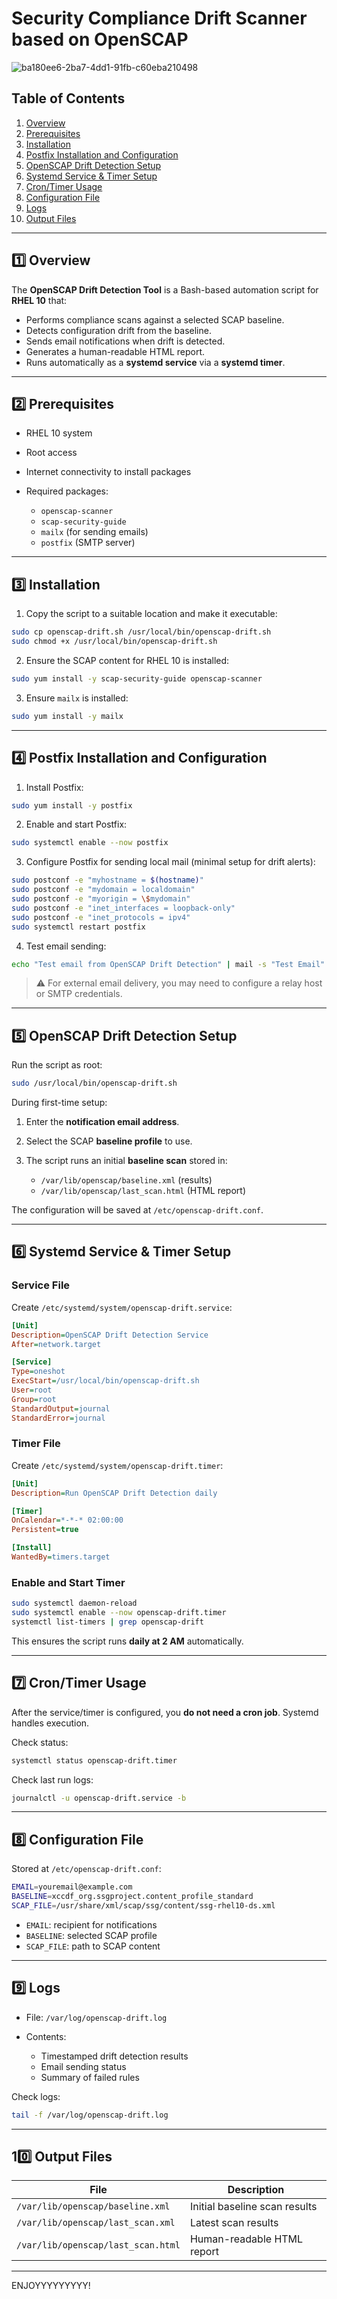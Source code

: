 # Security Compliance Drift Scanner based on OpenSCAP

![ba180ee6-2ba7-4dd1-91fb-c60eba210498](https://github.com/user-attachments/assets/e2bd8752-db70-4e0a-b242-c055c5116882)

## Table of Contents

1. [Overview](#overview)
2. [Prerequisites](#prerequisites)
3. [Installation](#installation)
4. [Postfix Installation and Configuration](#postfix-installation-and-configuration)
5. [OpenSCAP Drift Detection Setup](#openscap-drift-detection-setup)
6. [Systemd Service & Timer Setup](#systemd-service--timer-setup)
7. [Cron/Timer Usage](#crontimer-usage)
8. [Configuration File](#configuration-file)
9. [Logs](#logs)
10. [Output Files](#output-files)

---

## 1️⃣ Overview

The **OpenSCAP Drift Detection Tool** is a Bash-based automation script for **RHEL 10** that:

* Performs compliance scans against a selected SCAP baseline.
* Detects configuration drift from the baseline.
* Sends email notifications when drift is detected.
* Generates a human-readable HTML report.
* Runs automatically as a **systemd service** via a **systemd timer**.

---

## 2️⃣ Prerequisites

* RHEL 10 system
* Root access
* Internet connectivity to install packages
* Required packages:

  * `openscap-scanner`
  * `scap-security-guide`
  * `mailx` (for sending emails)
  * `postfix` (SMTP server)

---

## 3️⃣ Installation

1. Copy the script to a suitable location and make it executable:

```bash
sudo cp openscap-drift.sh /usr/local/bin/openscap-drift.sh
sudo chmod +x /usr/local/bin/openscap-drift.sh
```

2. Ensure the SCAP content for RHEL 10 is installed:

```bash
sudo yum install -y scap-security-guide openscap-scanner
```

3. Ensure `mailx` is installed:

```bash
sudo yum install -y mailx
```

---

## 4️⃣ Postfix Installation and Configuration

1. Install Postfix:

```bash
sudo yum install -y postfix
```

2. Enable and start Postfix:

```bash
sudo systemctl enable --now postfix
```

3. Configure Postfix for sending local mail (minimal setup for drift alerts):

```bash
sudo postconf -e "myhostname = $(hostname)"
sudo postconf -e "mydomain = localdomain"
sudo postconf -e "myorigin = \$mydomain"
sudo postconf -e "inet_interfaces = loopback-only"
sudo postconf -e "inet_protocols = ipv4"
sudo systemctl restart postfix
```

4. Test email sending:

```bash
echo "Test email from OpenSCAP Drift Detection" | mail -s "Test Email" youremail@example.com
```

> ⚠️ For external email delivery, you may need to configure a relay host or SMTP credentials.

---

## 5️⃣ OpenSCAP Drift Detection Setup

Run the script as root:

```bash
sudo /usr/local/bin/openscap-drift.sh
```

During first-time setup:

1. Enter the **notification email address**.
2. Select the SCAP **baseline profile** to use.
3. The script runs an initial **baseline scan** stored in:

   * `/var/lib/openscap/baseline.xml` (results)
   * `/var/lib/openscap/last_scan.html` (HTML report)

The configuration will be saved at `/etc/openscap-drift.conf`.

---

## 6️⃣ Systemd Service & Timer Setup

### Service File

Create `/etc/systemd/system/openscap-drift.service`:

```ini
[Unit]
Description=OpenSCAP Drift Detection Service
After=network.target

[Service]
Type=oneshot
ExecStart=/usr/local/bin/openscap-drift.sh
User=root
Group=root
StandardOutput=journal
StandardError=journal
```

### Timer File

Create `/etc/systemd/system/openscap-drift.timer`:

```ini
[Unit]
Description=Run OpenSCAP Drift Detection daily

[Timer]
OnCalendar=*-*-* 02:00:00
Persistent=true

[Install]
WantedBy=timers.target
```

### Enable and Start Timer

```bash
sudo systemctl daemon-reload
sudo systemctl enable --now openscap-drift.timer
systemctl list-timers | grep openscap-drift
```

This ensures the script runs **daily at 2 AM** automatically.

---

## 7️⃣ Cron/Timer Usage

After the service/timer is configured, you **do not need a cron job**. Systemd handles execution.

Check status:

```bash
systemctl status openscap-drift.timer
```

Check last run logs:

```bash
journalctl -u openscap-drift.service -b
```

---

## 8️⃣ Configuration File

Stored at `/etc/openscap-drift.conf`:

```bash
EMAIL=youremail@example.com
BASELINE=xccdf_org.ssgproject.content_profile_standard
SCAP_FILE=/usr/share/xml/scap/ssg/content/ssg-rhel10-ds.xml
```

* `EMAIL`: recipient for notifications
* `BASELINE`: selected SCAP profile
* `SCAP_FILE`: path to SCAP content

---

## 9️⃣ Logs

* File: `/var/log/openscap-drift.log`
* Contents:

  * Timestamped drift detection results
  * Email sending status
  * Summary of failed rules

Check logs:

```bash
tail -f /var/log/openscap-drift.log
```

---

## 10️⃣ Output Files

| File                               | Description                   |
| ---------------------------------- | ----------------------------- |
| `/var/lib/openscap/baseline.xml`   | Initial baseline scan results |
| `/var/lib/openscap/last_scan.xml`  | Latest scan results           |
| `/var/lib/openscap/last_scan.html` | Human-readable HTML report    |

---

ENJOYYYYYYYYY!
